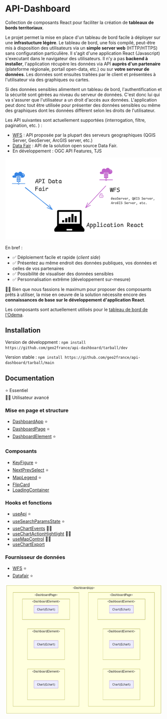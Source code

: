 # API-Dashboard

Collection de composants React pour faciliter la création de **tableaux de bords territoriaux**.

Le projet permet la mise en place d'un tableau de bord facile à déployer sur une **infrastucture légère**.
Le tableau de bord, une fois compilé, peut-être mis à disposition des utilisateurs via un **simple server web** (HTTP/HTTPS) sans configuration particulière.
Il s'agit d'une application React (Javascript) s'executant dans le navigateur des utilisateurs. Il n'y a pas **backend à installer**,
l'application récupère les données via API **auprès d'un partenaire** (plateforme régionale, portail open-data, etc.) ou sur **votre serveur de données**.
Les données sont ensuites traitées par le client et présentées à l'utilisateur via des graphiques ou cartes.

Si des données sensibles alimentent un tableau de bord, l'authentification et la sécurité sont gérées au niveau du serveur de données. C'est donc 
lui qui va s'assurer que l'utilisateur a un droit d'accès aux données. L'application peut donc tout être utilisée pour présenter
des données sensibles ou même des graphiques dont les données diffèrent selon les droits de l'utilisateur.

Les API suivantes sont actuellement supportées (interrogation, filtre, pagination, etc. ) :
- [WFS](src/data_providers/wfs/) : API proposée par la plupart des serveurs geographiques (QGIS Server, GeoServer, ArcGIS server, etc.)
- [Data Fair](src/data_providers/datafair/) : API de la solution open source Data Fair.
- En développement : OGC API Features, TJS

![diag](architecture_1.png)

En bref : 

- ✅ Déploiement facile et rapide (_client side_)
- ✅ Présentez au même endroit des données publiques, vos données et celles de vos partenaires
- ✅ Possibilité de visualiser des données sensibles
- ✅ Personnalisation extrême (développement sur-mesure)



🧑‍💻 Bien que nous fassions le maximum pour proposer des composants prêts à utiliser, la mise en oeuvre de la solution nécessite encore des **connaissances de base
sur le développement d'application React**.

Les composants sont actuellement utilisés pour le [tableau de bord de l'Odema](https://github.com/geo2france/odema-dashboard).


## Installation

Version de développment :
`npm install https://github.com/geo2france/api-dashboard/tarball/dev`

Version stable :
`npm install https://github.com/geo2france/api-dashboard/tarball/main`

## Documentation 

⭐ Essentiel  
👨‍💻 Utilisateur avancé 

### Mise en page et structure

- [DashboardApp](/src/components/Layout/) ⭐
- [DashboardPage](/src/components/DashboardPage/) ⭐
- [DashboardElement](/src/components/DashboardElement/) ⭐


### Composants 

- [KeyFigure](/src/components/KeyFigure/) ⭐
- [NextPrevSelect](/src/components/NextPrevSelect/) ⭐
- [MapLegend](/src/components/MapLegend/) ⭐
- [FlipCard](/src/components/FlipCard/)
- [LoadingContainer](/src/components/LoadingContainer/)

### Hooks et fonctions

- [useApi](/src/utils/README.MD) ⭐
- [useSearchParamsState](/src/utils/README.MD) ⭐
- [useChartEvents](/src/utils/README.MD) 👨‍💻
- [useChartActionHightlight](/src/utils/README.MD) 👨‍💻
- [useMapControl](/src/utils/README.MD) 👨‍💻
- [useChartExport](/src/utils/README.MD)

### Fournisseur de données

- [WFS](/src/data_providers/wfs/) ⭐
- [Datafair](/src/data_providers/datafair/) ⭐


![block-graph](block-graph.png)

<!---
```mermaid
graph TD; 

subgraph "&lt;DashboardApp&gt;"
  subgraph "&lt;DashboardPage&gt;" 
    subgraph "&lt;DashboardElement&gt;" 
        subgraph "Chart(Echart)" 
        end
    end
    subgraph "&lt;DashboardElement&gt;" 
        subgraph "Chart(Echart)" 
        end
    end
        subgraph "&lt;DashboardElement&gt;" 
        subgraph "Chart(Echart)" 
        end
    end
  end

  subgraph "&lt;DashboardPage&gt;" 
    subgraph "&lt;DashboardElement&gt;" 
        subgraph "Chart(Echart)" 
        end
    end
    subgraph "&lt;DashboardElement&gt;" 
        subgraph "Chart(Echart)" 
        end
    end
        subgraph "&lt;DashboardElement&gt;" 
        subgraph "Chart(Echart)" 
        end
    end
  end
end  
```
--->